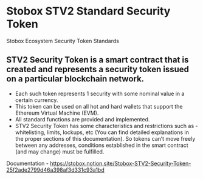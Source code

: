 # Stobox STV2 Standard Security Token
Stobox Ecosystem Security Token Standards

## STV2 Security Token is a smart contract that is created and represents a security token issued on a particular blockchain network.

- Each such token represents 1 security with some nominal value in a certain currency.
- This token can be used on all hot and hard wallets that support the Ethereum Virtual Machine (EVM).
- All standard functions are provided and implemented.
- STV2 Security Token has some characteristics and restrictions such as - whitelisting, limits, lockups, etc (You can find detailed explanations in the proper sections of this documentation). So tokens can’t move freely between any addresses, conditions established in the smart contract (and may change) must be fulfilled.

Documentation - https://stobox.notion.site/Stobox-STV2-Security-Token-25f2ade2799d46a398af3d331c93a1bd

